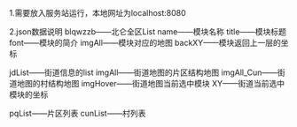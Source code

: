 1.需要放入服务站运行，本地网址为localhost:8080

2.json数据说明
blqwzzb——北仑全区List
name——模块名称
title——模块标题
font——模块的简介
imgAll——模块对应的地图
backXY——模块返回上一层的坐标

jdList——街道信息的list
imgAll——街道地图的片区结构地图
imgAll_Cun——街道地图的村结构地图
imgHover——街道地图当前选中模块
XY——街道当前选中模块的坐标

pqList——片区列表
cunList——村列表